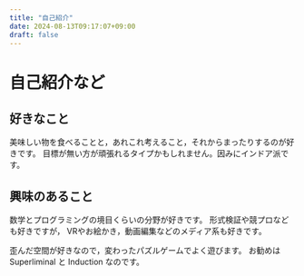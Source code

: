 ```yaml
---
title: "自己紹介"
date: 2024-08-13T09:17:07+09:00
draft: false
---
```


# 自己紹介など

## 好きなこと

美味しい物を食べることと，あれこれ考えること，それからまったりするのが好きです。
目標が無い方が頑張れるタイプかもしれません。因みにインドア派です。

## 興味のあること

数学とプログラミングの境目くらいの分野が好きです。
形式検証や競プロなども好きですが，
VRやお絵かき，動画編集などのメディア系も好きです。

歪んだ空間が好きなので，変わったパズルゲームでよく遊びます。
お勧めは Superliminal と Induction なのです。

